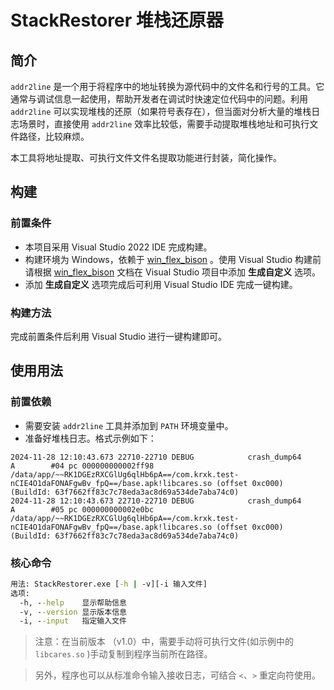 # StackRestorer 堆栈还原器

## 简介

`addr2line` 是一个用于将程序中的地址转换为源代码中的文件名和行号的工具。它通常与调试信息一起使用，帮助开发者在调试时快速定位代码中的问题。利用 `addr2line` 可以实现堆栈的还原（如果符号表存在），但当面对分析大量的堆栈日志场景时，直接使用 `addr2line` 效率比较低，需要手动提取堆栈地址和可执行文件路径，比较麻烦。

本工具将地址提取、可执行文件文件名提取功能进行封装，简化操作。

## 构建

### 前置条件

- 本项目采用 Visual Studio 2022 IDE 完成构建。
- 构建环境为 Windows，依赖于 [win_flex_bison](https://sourceforge.net/projects/winflexbison/) 。使用 Visual Studio 构建前请根据 [win_flex_bison](https://sourceforge.net/projects/winflexbison/) 文档在 Visual Studio 项目中添加 **生成自定义** 选项。
- 添加 **生成自定义** 选项完成后可利用 Visual Studio IDE 完成一键构建。

### 构建方法

完成前置条件后利用 Visual Studio 进行一键构建即可。

## 使用用法

### 前置依赖

- 需要安装 `addr2line` 工具并添加到 `PATH` 环境变量中。
- 准备好堆栈日志。格式示例如下：

```
2024-11-28 12:10:43.673 22710-22710 DEBUG            crash_dump64                          A        #04 pc 000000000002ff98  /data/app/~~RK1DGEzRXCGlUg6qlHb6pA==/com.krxk.test-nCIE4O1daFONAFgwBv_fpQ==/base.apk!libcares.so (offset 0xc000) (BuildId: 63f7662ff83c7c78eda3ac8d69a534de7aba74c0)
2024-11-28 12:10:43.673 22710-22710 DEBUG            crash_dump64                          A        #05 pc 000000000002e0bc  /data/app/~~RK1DGEzRXCGlUg6qlHb6pA==/com.krxk.test-nCIE4O1daFONAFgwBv_fpQ==/base.apk!libcares.so (offset 0xc000) (BuildId: 63f7662ff83c7c78eda3ac8d69a534de7aba74c0)
```

### 核心命令

```bat
用法: StackRestorer.exe [-h | -v][-i 输入文件]
选项:
  -h, --help    显示帮助信息
  -v, --version 显示版本信息
  -i, --input   指定输入文件

```

> 注意：在当前版本 （v1.0）中，需要手动将可执行文件(如示例中的 `libcares.so` )手动复制到程序当前所在路径。

> 另外，程序也可以从标准命令输入接收日志，可结合 `<`、`>` 重定向符使用。